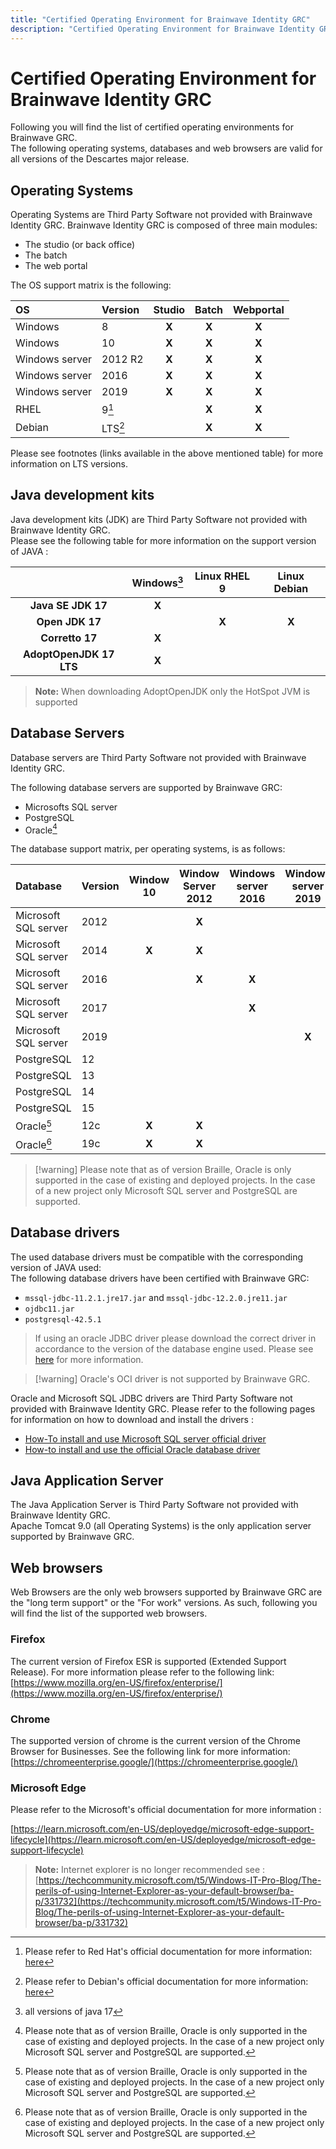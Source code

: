 ```yaml
---
title: "Certified Operating Environment for Brainwave Identity GRC"
description: "Certified Operating Environment for Brainwave Identity GRC"
---
```


# Certified Operating Environment for Brainwave Identity GRC

Following you will find the list of certified operating environments for Brainwave GRC.  
The following operating systems, databases and web browsers are valid for all versions of the Descartes major release.  

## Operating Systems  

Operating Systems are Third Party Software not provided with Brainwave Identity GRC.
Brainwave Identity GRC is composed of three main modules:

- The studio (or back office)
- The batch  
- The web portal  

The OS support matrix is the following:

| **OS**         | **Version**     | **Studio** | **Batch** | **Webportal** |
| :------------- | :-------------- | :--------: | :-------: | :-----------: |
| Windows        | 8               |   **X**    |   **X**   |     **X**     |
| Windows        | 10              |   **X**    |   **X**   |     **X**     |
| Windows server | 2012 R2         |   **X**    |   **X**   |     **X**     |
| Windows server | 2016            |   **X**    |   **X**   |     **X**     |
| Windows server | 2019            |   **X**    |   **X**   |     **X**     |
| RHEL           | 9[^rhel9]       |            |   **X**   |     **X**     |
| Debian         | LTS[^debianLTS] |            |   **X**   |     **X**     |

Please see footnotes (links available in the above mentioned table) for more information on LTS versions.  

## Java development kits  

Java development kits (JDK) are Third Party Software not provided with Brainwave Identity GRC.  
Please see the following table for more information on the support version of JAVA :  

|                         | **Windows[^2]** |  **Linux  RHEL 9**  |  **Linux  Debian**  |
| :---------------------: | :-------------: | :-----------------: | :-----------------: |
|   **Java SE JDK 17**    |      **X**      |                     |                     |
|     **Open JDK 17**     |                 |        **X**        |        **X**        |
|     **Corretto 17**     |      **X**      |                     |                     |
| **AdoptOpenJDK 17 LTS** |      **X**      |                     |                     |

> **Note:** When downloading AdoptOpenJDK only the HotSpot JVM is supported  

## Database Servers

Database servers are Third Party Software not provided with Brainwave Identity GRC.  

The following database servers are supported by Brainwave GRC:  

- Microsofts SQL server
- PostgreSQL
- Oracle[^1]

The database support matrix, per operating systems, is as follows:  

| **Database**         | **Version** | **Window 10** | **Window Server 2012** | **Windows server 2016** | **Windows server 2019** |  **RHEL 9**  |  **Debian**  |
| :------------------- | :---------- | :-----------: | :--------------------: | :---------------------: | :---------------------: | :----------: | :----------: |
| Microsoft SQL server | 2012        |               |         **X**          |                         |                         |              |              |
| Microsoft SQL server | 2014        |     **X**     |         **X**          |                         |                         |              |              |
| Microsoft SQL server | 2016        |               |         **X**          |          **X**          |                         |              |              |
| Microsoft SQL server | 2017        |               |                        |          **X**          |                         |              |              |
| Microsoft SQL server | 2019        |               |                        |                         |          **X**          |              |              |
| PostgreSQL           | 12          |               |                        |                         |                         |    **X**     |    **X**     |
| PostgreSQL           | 13          |               |                        |                         |                         |    **X**     |    **X**     |
| PostgreSQL           | 14          |               |                        |                         |                         |    **X**     |    **X**     |
| PostgreSQL           | 15          |               |                        |                         |                         |    **X**     |    **X**     |
| Oracle[^1]           | 12c         |     **X**     |         **X**          |                         |                         |    **X**     |              |
| Oracle[^1]           | 19c         |     **X**     |         **X**          |                         |                         |    **X**     |              |

> [!warning] Please note that as of version Braille, Oracle is only supported in the case of existing and deployed projects. In the case of a new project only Microsoft SQL server and PostgreSQL are supported.

## Database drivers  

The used database drivers must be compatible with the corresponding version of JAVA used:  
The following database drivers have been certified with Brainwave GRC:  

- `mssql-jdbc-11.2.1.jre17.jar` and `mssql-jdbc-12.2.0.jre11.jar`
- `ojdbc11.jar`
- `postgresql-42.5.1`

> If using an oracle JDBC driver please download the correct driver in accordance to the version of the database engine used. Please see [here](https://www.oracle.com/fr/database/technologies/appdev/jdbc-downloads.html) for more information.  

> [!warning] Oracle's OCI driver is not supported by Brainwave GRC.  

Oracle and Microsoft SQL JDBC drivers are Third Party Software not provided with Brainwave Identity GRC.
Please refer to the following pages for information on how to download and install the drivers :

- [How-To install and use Microsoft SQL server official driver](../../how-to/database/sqlserver/install-sqlserver-driver.md)
- [How-to install and use the official Oracle database driver](../../how-to/database/oracle/install-orcl-driver.md)

## Java Application Server

The Java Application Server is Third Party Software not provided with Brainwave Identity GRC.  
Apache Tomcat 9.0 (all Operating Systems) is the only application server supported by Brainwave GRC.  

## Web browsers

Web Browsers are the only web browsers supported by Brainwave GRC are the "long term support" or the "For work" versions. As such, following you will find the list of the supported web browsers.  

### Firefox

The current version of Firefox ESR is supported (Extended Support Release). For more information please refer to the following link:  
[https://www.mozilla.org/en-US/firefox/enterprise/](https://www.mozilla.org/en-US/firefox/enterprise/)  

### Chrome

The supported version of chrome is the current version of the Chrome Browser for Businesses. See the following link for more information:  
[https://chromeenterprise.google/](https://chromeenterprise.google/)

### Microsoft Edge

Please refer to the Microsoft's official documentation for more information :

[https://learn.microsoft.com/en-US/deployedge/microsoft-edge-support-lifecycle](https://learn.microsoft.com/en-US/deployedge/microsoft-edge-support-lifecycle)

> **Note:** Internet explorer is no longer recommended see : [https://techcommunity.microsoft.com/t5/Windows-IT-Pro-Blog/The-perils-of-using-Internet-Explorer-as-your-default-browser/ba-p/331732](https://techcommunity.microsoft.com/t5/Windows-IT-Pro-Blog/The-perils-of-using-Internet-Explorer-as-your-default-browser/ba-p/331732)

[^1]: Please note that as of version Braille, Oracle is only supported in the case of existing and deployed projects. In the case of a new project only Microsoft SQL server and PostgreSQL are supported.

[^2]: all versions of java 17

[^debianLTS]: Please refer to Debian's official documentation for more information: [here](https://wiki.debian.org/LTS)

[^rhel9]: Please refer to Red Hat's official documentation for more information: [here](https://access.redhat.com/support/policy/updates/errata#Maintenance_Support_2_Phase)
